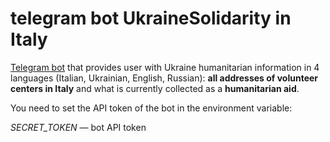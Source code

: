 # telegram bot UkraineSolidarity in Italy

 <a href="https://t.me/UkraineSolidarity_bot">Telegram bot</a> that provides user with Ukraine humanitarian information in 4 languages (Italian, Ukrainian, English, Russian): **all addresses of volunteer centers in Italy** and what is currently collected as a **humanitarian aid**. 
<p>You need to set the API token of the bot in the environment variable:</p>

_SECRET_TOKEN_ — bot API token


